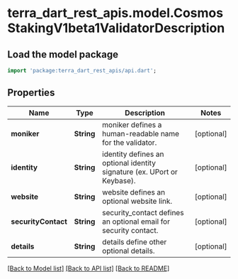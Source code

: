# terra_dart_rest_apis.model.CosmosStakingV1beta1ValidatorDescription

## Load the model package
```dart
import 'package:terra_dart_rest_apis/api.dart';
```

## Properties
Name | Type | Description | Notes
------------ | ------------- | ------------- | -------------
**moniker** | **String** | moniker defines a human-readable name for the validator. | [optional] 
**identity** | **String** | identity defines an optional identity signature (ex. UPort or Keybase). | [optional] 
**website** | **String** | website defines an optional website link. | [optional] 
**securityContact** | **String** | security_contact defines an optional email for security contact. | [optional] 
**details** | **String** | details define other optional details. | [optional] 

[[Back to Model list]](../README.md#documentation-for-models) [[Back to API list]](../README.md#documentation-for-api-endpoints) [[Back to README]](../README.md)



